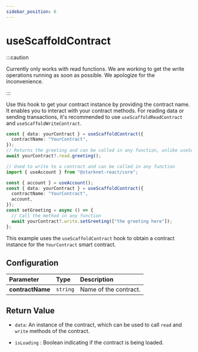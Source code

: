 ```yaml
---
sidebar_position: 6
---
```


# useScaffoldContract

:::caution

Currently only works with read functions. We are working to get the write operations running as soon as possible. We apologize for the inconvenience.

:::

Use this hook to get your contract instance by providing the contract name. It enables you to interact with your contract methods.
For reading data or sending transactions, it's recommended to use `useScaffoldReadContract` and `useScaffoldWriteContract`.

```ts
const { data: yourContract } = useScaffoldContract({
  contractName: "YourContract",
});
// Returns the greeting and can be called in any function, unlike useScaffoldReadContract
await yourContract?.read.greeting();

// Used to write to a contract and can be called in any function
import { useAccount } from "@starknet-react/core";

const { account } = useAccount();
const { data: yourContract } = useScaffoldContract({
  contractName: "YourContract",
  account,
});
const setGreeting = async () => {
  // Call the method in any function
  await yourContract?.write.setGreeting(["the greeting here"]);
};
```

This example uses the `useScaffoldContract` hook to obtain a contract instance for the `YourContract` smart contract.

## Configuration

| Parameter        | Type     | Description           |
| :--------------- | :------- | :-------------------- |
| **contractName** | `string` | Name of the contract. |

## Return Value

- `data`: An instance of the contract, which can be used to call `read` and `write` methods of the contract.

- `isLoading` : Boolean indicating if the contract is being loaded.
